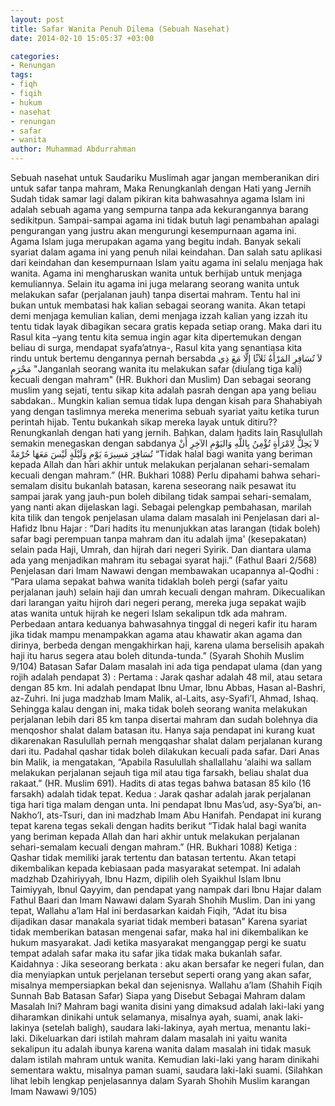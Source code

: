```yaml
---
layout: post
title: Safar Wanita Penuh Dilema (Sebuah Nasehat)
date: 2014-02-10 15:05:37 +03:00

categories:
- Renungan
tags:
- fiqh
- fiqih
- hukum
- nasehat
- renungan
- safar
- wanita
author: Muhammad Abdurrahman
---
```

Sebuah nasehat untuk Saudariku Muslimah agar jangan memberanikan diri untuk safar tanpa mahram, Maka Renungkanlah dengan Hati yang Jernih
Sudah tidak samar lagi dalam pikiran kita bahwasahnya agama Islam ini adalah sebuah agama yang sempurna tanpa ada kekurangannya barang sedikitpun. Sampai-sampai agama ini tidak butuh lagi penambahan apalagi pengurangan yang justru akan mengurungi kesempurnaan agama ini.
Agama Islam juga merupakan agama yang begitu indah. Banyak sekali syariat dalam agama ini yang penuh nilai keindahan. 
Dan salah satu aplikasi dari keindahan dan kesempurnaan Islam yaitu agama ini selalu menjaga hak wanita. Agama ini mengharuskan wanita untuk berhijab untuk menjaga kemuliannya.
Selain itu agama ini juga melarang seorang wanita untuk melakukan safar (perjalanan jauh) tanpa disertai mahram. Tentu hal ini bukan untuk membatasi hak kalian sebagai seorang wanita. Akan tetapi demi menjaga kemulian kalian, demi menjaga izzah kalian yang izzah itu tentu tidak layak dibagikan secara gratis kepada setiap orang.
Maka dari itu Rasul kita –yang tentu kita semua ingin agar kita dipertemukan dengan beliau di surga, mendapat syafa’atnya-, Rasul kita yang senantiasa kita rindu untuk bertemu dengannya pernah bersabda
لاَ تُسَافِرِ المَرْأَةُ ثَلاَثًا إِلَّا مَعَ ذِي مَحْرَمٍ
"Janganlah seorang wanita itu melakukan safar (diulang tiga kali) kecuali dengan mahram" (HR. Bukhori dan Muslim)
Dan sebagai seorang muslim yang sejati, tentu sikap kita adalah pasrah dengan apa yang beliau sabdakan.. Mungkin kalian semua tidak lupa dengan kisah para Shahabiyah yang dengan taslimnya  mereka menerima sebuah syariat yaitu ketika turun perintah hijab. Tentu bukankah sikap mereka layak untuk ditiru?? Renungkanlah dengan hati yang jernih.
	Bahkan, dalam hadits lain Rasulullah semakin menegaskan dengan sabdanya
لاَ يَحِلُّ لِامْرَأَةٍ تُؤْمِنُ بِاللَّهِ وَاليَوْمِ الآخِرِ أَنْ تُسَافِرَ مَسِيرَةَ يَوْمٍ وَلَيْلَةٍ لَيْسَ مَعَهَا حُرْمَةٌ
“Tidak halal bagi wanita yang beriman kepada Allah dan hari akhir untuk melakukan perjalanan sehari-semalam kecuali dengan mahram.” (HR. Bukhari 1088)
Perlu dipahami bahwa sehari-semalam disitu bukanlah batasan, karena seseorang naik pesawat itu sampai jarak yang jauh-pun boleh dibilang tidak sampai sehari-semalam, yang nanti akan dijelaskan lagi.
Sebagai pelengkap pembahasan, marilah kita tilik dan tengok penjelasan ulama dalam masalah ini
Penjelasan dari al-Hafidz Ibnu Hajar :
“Dari hadits itu menunjukkan atas larangan (tidak boleh) safar bagi perempuan tanpa mahram dan itu adalah ijma' (kesepakatan) selain pada Haji, Umrah, dan hijrah dari negeri Syirik. Dan diantara ulama ada yang menjadikan mahram itu sebagai syarat haji.” (Fathul Baari 2/568)
Penjelasan dari Imam Nawawi dengan membawakan ucapannya al-Qodhi :
“Para ulama sepakat bahwa wanita tidaklah boleh pergi (safar yaitu perjalanan jauh) selain haji dan umrah kecuali dengan mahram. Dikecualikan dari larangan yaitu hijroh dari negeri perang, mereka juga sepakat wajib atas wanita untuk hijrah ke negeri Islam sekalipun tdk ada mahram. Perbedaan antara keduanya bahwasahnya tinggal di negeri kafir itu haram jika tidak mampu menampakkan agama atau khawatir akan agama dan dirinya, berbeda dengan mengakhirkan haji, karena ulama berselisih apakah haji itu harus segera atau boleh ditunda-tunda.” (Syarah Shohih Muslim 9/104)
Batasan Safar
Dalam masalah ini ada tiga pendapat ulama (dan yang rojih adalah pendapat 3) :
Pertama : Jarak qashar adalah 48 mil, atau setara dengan 85 km. Ini adalah pendapat Ibnu Umar, Ibnu Abbas, Hasan al-Bashri, az-Zuhri. Ini juga madzhab Imam Malik, al-Laits, asy-Syafi’I, Ahmad, Ishaq.
Sehingga kalau dengan ini, maka tidak boleh seorang wanita melakukan perjalanan lebih dari 85 km tanpa disertai mahram dan sudah bolehnya dia menqoshor shalat dalam batasan itu.
Hanya saja pendapat ini kurang kuat dikarenakan Rasulullah pernah mengqashar shalat dalam perjalanan kurang dari itu. Padahal qashar tidak boleh dilakukan kecuali pada safar.
Dari Anas bin Malik, ia mengatakan, “Apabila Rasulullah shallallahu ‘alaihi wa sallam melakukan perjalanan sejauh tiga mil atau tiga farsakh, beliau shalat dua rakaat.” (HR. Muslim 691). 
Hadits di atas tegas bahwa batasan 85 kilo (16 farsakh) adalah tidak tepat.
Kedua :  Jarak qashar adalah jarak perjalanan tiga hari tiga malam dengan unta. Ini pendapat Ibnu Mas’ud, asy-Sya’bi, an-Nakho’I, ats-Tsuri, dan ini madzhab Imam Abu Hanifah.
Pendapat ini kurang tepat karena tegas sekali dengan hadits berikut
“Tidak halal bagi wanita yang beriman kepada Allah dan hari akhir untuk melakukan perjalanan sehari-semalam kecuali dengan mahram.” (HR. Bukhari 1088)
Ketiga : Qashar tidak memiliki jarak tertentu dan batasan tertentu. Akan tetapi dikembalikan kepada kebiasaan pada masyarakat setempat. Ini adalah madzhab Dzahiriyyah, Ibnu Hazm, dipilih oleh Syaikhul Islam Ibnu Taimiyyah, Ibnul Qayyim, dan pendapat yang nampak dari Ibnu Hajar dalam Fathul Baari dan Imam Nawawi dalam Syarah Shohih Muslim. Dan ini yang tepat, Wallahu a’lam
Hal ini berdasarkan kaidah Fiqih, “Adat itu bisa dijadikan dasar manakala syariat tidak memberi batasan”
Karena syariat tidak memberikan batasan mengenai safar, maka hal ini dikembalikan ke hukum masyarakat. Jadi ketika masyarakat menganggap pergi ke suatu tempat adalah safar maka itu safar jika tidak maka bukanlah safar.
Kaidahnya : Jika seseorang berkata : aku akan bersafar ke negeri fulan, dan dia menyiapkan untuk perjelanan tersebut seperti orang yang akan safar, misalnya mempersiapkan bekal dan sejenisnya. Wallahu a’lam (Shahih Fiqih Sunnah Bab Batasan Safar)
Siapa yang Disebut Sebagai Mahram dalam Masalah Ini?
Mahram bagi wanita disini yang dimaksud adalah laki-laki yang diharamkan dinikahi untuk selamanya, misalnya ayah, suami, anak laki-lakinya (setelah baligh), saudara laki-lakinya, ayah mertua, menantu laki-laki.
Dikeluarkan dari istilah mahram dalam masalah ini yaitu wanita sekalipun itu adalah ibunya karena wanita dalam masalah ini tidak masuk dalam istilah mahram untuk wanita. Kemudian laki-laki yang haram dinikahi sementara waktu, misalnya paman suami, saudara laki-laki suami.
(Silahkan lihat lebih lengkap penjelasannya dalam Syarah Shohih Muslim karangan Imam Nawawi 9/105)
